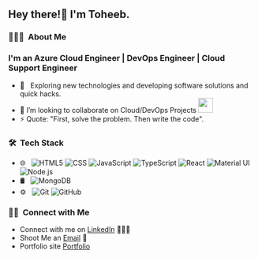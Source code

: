 <h2> Hey there!👋 I'm Toheeb.</h2>

<h3> 👨🏻‍💻 &nbsp;About Me </h3>

<h3> I'm an Azure Cloud Engineer | DevOps Engineer | Cloud Support Engineer </h3>

- 🤔 &nbsp; Exploring new technologies and developing software solutions and quick hacks.
- 👯 I’m looking to collaborate on Cloud/DevOps Projects <img src="https://media.giphy.com/media/WUlplcMpOCEmTGBtBW/giphy.gif" width="30">
- ⚡ Quote: "First, solve the problem. Then write the code".

<h3> 🛠 &nbsp;Tech Stack</h3>

- 🌐 &nbsp;
  ![HTML5](https://img.shields.io/badge/-HTML5-333333?style=flat&logo=HTML5)
  ![CSS](https://img.shields.io/badge/-CSS-333333?style=flat&logo=CSS3&logoColor=1572B6)
  ![JavaScript](https://img.shields.io/badge/-JavaScript-333333?style=flat&logo=javascript)
  ![TypeScript](https://img.shields.io/badge/-TypeScript-333333?style=flat&logo=typescript)
  ![React](https://img.shields.io/badge/-React-333333?style=flat&logo=react)
  ![Material UI](https://img.shields.io/badge/-MaterialUI-333333?style=flat&logo=mui&logoColor=563D7C)
  ![Node.js](https://img.shields.io/badge/-Node.js-333333?style=flat&logo=node.js)
- 🛢 &nbsp;
  ![MongoDB](https://img.shields.io/badge/-MongoDB-333333?style=flat&logo=mongodb)
- ⚙️ &nbsp;
  ![Git](https://img.shields.io/badge/-Git-333333?style=flat&logo=git)
  ![GitHub](https://img.shields.io/badge/-GitHub-333333?style=flat&logo=github)
  
<h3> 🤝🏻 &nbsp;Connect with Me </h3>

- Connect with me on [LinkedIn](https://www.linkedin.com/in/toheeb-yekeen-10aa0a127/) 👨🏻‍💻
- Shoot Me an [Email](toheebyekeen@gmail.com) 💌
- Portfolio site [Portfolio](https://toheebyekeen.netlify.app/)
